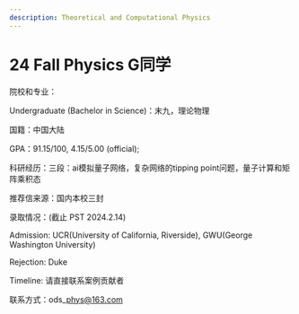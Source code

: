 ```yaml
---
description: Theoretical and Computational Physics
---
```


# 24 Fall Physics G同学

院校和专业：&#x20;

Undergraduate (Bachelor in Science)：末九，理论物理

国籍：中国大陆&#x20;

GPA：91.15/100, 4.15/5.00 (official);

科研经历：三段：ai模拟量子网络，复杂网络的tipping point问题，量子计算和矩阵乘积态&#x20;

推荐信来源：国内本校三封&#x20;

录取情况：(截止 PST 2024.2.14)&#x20;

Admission: UCR(University of California, Riverside), GWU(George Washington University)&#x20;

Rejection: Duke&#x20;

Timeline: 请直接联系案例贡献者&#x20;

联系方式：ods\_phys@163.com
